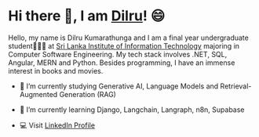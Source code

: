 # Hi there 👋, I am [Dilru]()! 😄

Hello, my name is Dilru Kumarathunga and I am a final year undergraduate student👩🏽‍🎓 at [Sri Lanka Institute of Information Technology](https://www.sliit.lk/) majoring in Computer Software Engineering. My tech stack involves .NET, SQL, Angular, MERN and Python. Besides programming, I have an immense interest in books and movies.

- 🔭 I’m currently studying Generative AI, Language Models and Retrieval-Augmented Generation (RAG)
  
- 🌱 I’m currently learning Django, Langchain, Langraph, n8n, Supabase
  
- 💻 Visit [LinkedIn Profile](https://www.linkedin.com/in/dilru-kumarathunga/)
